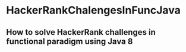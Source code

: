 # HackerRankChalengesInFuncJava

## How to solve HackerRank challenges in functional paradigm using Java 8
